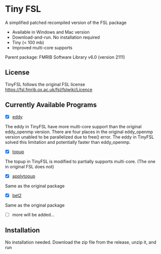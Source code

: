# Tiny FSL
A simplified patched recompiled version of the FSL package 

* Available in Windows and Mac version
* Download-and-run. No installation required
* Tiny (< 100 mb)
* Improved multi-core supports

Parent package: FMRIB Software Library v6.0 (version 2111)

## License

TinyFSL follows the original FSL license https://fsl.fmrib.ox.ac.uk/fsl/fslwiki/Licence 

## Currently Available Programs

- [x] [eddy](https://fsl.fmrib.ox.ac.uk/fsl/fslwiki/eddy)

The eddy in TinyFSL have more multi-core support than the original eddy_openmp version. There are four places in the original eddy_openmp version unabled to be parallelized due to free() error. The eddy in TinyFSL solved this limitation and potentially faster than eddy_openmp.
  
- [x] [topup](https://fsl.fmrib.ox.ac.uk/fsl/fslwiki/topup/TopupUsersGuide)

The topup in TinyFSL is modified to partially supports multi-core. (The one in original FSL does not)

- [x] [applytopup](https://fsl.fmrib.ox.ac.uk/fsl/fslwiki/topup/ExampleTopupFollowedByApplytopup)

Same as the original package

- [x] [bet2](https://fsl.fmrib.ox.ac.uk/fsl/fslwiki/BET/UserGuide)

Same as the original package

- [ ] more will be added...

## Installation

No installation needed.
Download the zip file from the release, unzip it, and run


